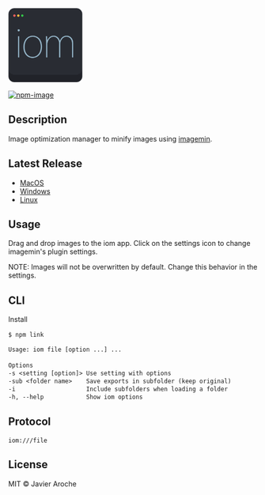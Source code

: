 <img src="/icon/iom.png" width="150" height="150">

[![npm-image](https://img.shields.io/badge/iom-v0.0.4-09bc00.svg)](https://github.com/JavierAroche/iom)

## Description
Image optimization manager to minify images using [imagemin](https://github.com/imagemin/imagemin).

## Latest Release
* [MacOS](https://raw.githubusercontent.com/JavierAroche/iom/master/releases/darwin/v0.0.4/iom_v0.0.4.zip)
* [Windows](https://raw.githubusercontent.com/JavierAroche/iom/master/releases/win32/v0.0.4/iom_v0.0.4.zip)
* [Linux](https://raw.githubusercontent.com/JavierAroche/iom/master/releases/linux/v0.0.4/iom_v0.0.4.zip)

## Usage
Drag and drop images to the iom app. Click on the settings icon to change imagemin's plugin settings.

NOTE: Images will not be overwritten by default. Change this behavior in the settings.

## CLI
Install
```
$ npm link
```

```
Usage: iom file [option ...] ...

Options
-s <setting [option]> Use setting with options
-sub <folder name>    Save exports in subfolder (keep original)
-i                    Include subfolders when loading a folder
-h, --help            Show iom options
```

## Protocol
```
iom:///file
```

## License
MIT © Javier Aroche
